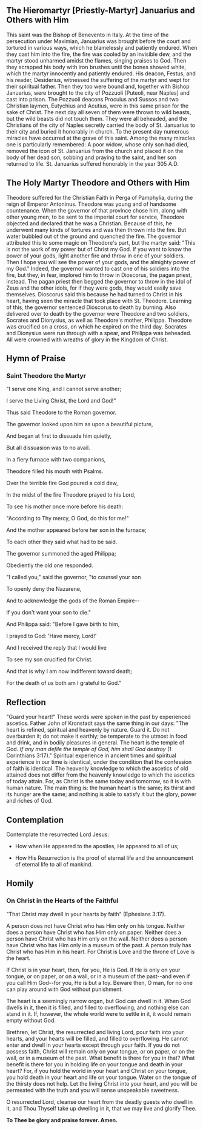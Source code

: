 ## The Hieromartyr [Priestly-Martyr] Januarius and Others with Him

This saint was the Bishop of Benevento in Italy. At the time of the persecution under Maximian, Januarius was brought before the court and tortured in various ways, which he blamelessly and patiently endured. When they cast him into the fire, the fire was cooled by an invisible dew, and the martyr stood unharmed amidst the flames, singing praises to God. Then they scrapped his body with iron brushes until the bones showed white, which the martyr innocently and patiently endured. His deacon, Festus, and his reader, Desiderius, witnessed the suffering of the martyr and wept for their spiritual father. Then they too were bound and, together with Bishop Januarius, were brought to the city of Pozzuoli [Puteoli, near Naples] and cast into prison. The Pozzuoli deacons Proculus and Sussos and two Christian laymen, Eutychius and Acutius, were in this same prison for the sake of Christ. The next day all seven of them were thrown to wild beasts, but the wild beasts did not touch them. They were all beheaded, and the Christians of the city of Naples secretly carried the body of St. Januarius to their city and buried it honorably in church. To the present day numerous miracles have occurred at the grave of this saint. Among the many miracles one is particularly remembered: A poor widow, whose only son had died, removed the icon of St. Januarius from the church and placed it on the body of her dead son, sobbing and praying to the saint, and her son returned to life. St. Januarius suffered honorably in the year 305 A.D.


## The Holy Martyr Theodore and Others with Him

Theodore suffered for the Christian Faith in Perga of Pamphylia, during the reign of Emperor Antoninus. Theodore was young and of handsome countenance. When the governor of that province chose him, along with other young men, to be sent to the imperial court for service, Theodore objected and declared that he was a Christian. Because of this, he underwent many kinds of tortures and was then thrown into the fire. But water bubbled out of the ground and quenched the fire. The governor attributed this to some magic on Theodore's part, but the martyr said: "This is not the work of my power but of Christ my God. If you want to know the power of your gods, light another fire and throw in one of your soldiers. Then I hope you will see the power of your gods, and the almighty power of my God." Indeed, the governor wanted to cast one of his soldiers into the fire, but they, in fear, implored him to throw in Dioscorus, the pagan priest, instead. The pagan priest then begged the governor to throw in the idol of Zeus and the other idols, for if they were gods, they would easily save themselves. Dioscorus said this because he had turned to Christ in his heart, having seen the miracle that took place with St. Theodore. Learning of this, the governor sentenced Dioscorus to death by burning. Also delivered over to death by the governor were Theodore and two soldiers, Socrates and Dionysius, as well as Theodore's mother, Philippa. Theodore was crucified on a cross, on which he expired on the third day. Socrates and Dionysius were run through with a spear, and Philippa was beheaded. All were crowned with wreaths of glory in the Kingdom of Christ.


## Hymn of Praise

### Saint Theodore the Martyr

"I serve one King, and I cannot serve another; 

I serve the Living Christ, the Lord and God!" 

Thus said Theodore to the Roman governor. 

The governor looked upon him as upon a beautiful picture, 

And began at first to dissuade him quietly, 

But all dissuasion was to no avail. 

In a fiery furnace with two companions, 

Theodore filled his mouth with Psalms. 

Over the terrible fire God poured a cold dew, 

In the midst of the fire Theodore prayed to his Lord, 

To see his mother once more before his death: 

"According to Thy mercy, O God, do this for me!" 

And the mother appeared before her son in the furnace; 

To each other they said what had to be said. 

The governor summoned the aged Philippa; 

Obediently the old one responded. 

"I called you," said the governor, "to counsel your son 

To openly deny the Nazarene, 

And to acknowledge the gods of the Roman Empire-- 

If you don't want your son to die." 

And Philippa said: "Before I gave birth to him, 

I prayed to God: 'Have mercy, Lord!' 

And I received the reply that I would live 

To see my son crucified for Christ. 

And that is why I am now indifferent toward death; 

For the death of us both am I grateful to God."


## Reflection

"Guard your heart!" These words were spoken in the past by experienced ascetics. Father John of Kronstadt says the same thing in our days: "The heart is refined, spiritual and heavenly by nature. Guard it. Do not overburden it; do not make it earthly; be temperate to the utmost in food and drink, and in bodily pleasures in general. The heart is the temple of God. *If any man defile the temple of God, him shall God destroy* (1 Corinthians 3:17)." Spiritual experience in ancient times and spiritual experience in our time is identical, under the condition that the confession of faith is identical. The heavenly knowledge to which the ascetics of old attained does not differ from the heavenly knowledge to which the ascetics of today attain. For, as Christ is the same today and tomorrow, so it is with human nature. The main thing is: the human heart is the same; its thirst and its hunger are the same; and nothing is able to satisfy it but the glory, power and riches of God.


## Contemplation

Contemplate the resurrected Lord Jesus:

- How when He appeared to the apostles, He appeared to all of us;

- How His Resurrection is the proof of eternal life and the announcement of eternal life to all of mankind.


## Homily

### On Christ in the Hearts of the Faithful 

"That Christ may dwell in your hearts by faith" (Ephesians 3:17).

A person does not have Christ who has Him only on his tongue. Neither does a person have Christ who has Him only on paper. Neither does a person have Christ who has Him only on the wall. Neither does a person have Christ who has Him only in a museum of the past. A person truly has Christ who has Him in his heart. For Christ is Love and the throne of Love is the heart. 

If Christ is in your heart, then, for you, He is God. If He is only on your tongue, or on paper, or on a wall, or in a museum of the past--and even if you call Him God--for you, He is but a toy. Beware then, O man, for no one can play around with God without punishment. 

The heart is a seemingly narrow organ, but God can dwell in it. When God dwells in it, then it is filled, and filled to overflowing, and nothing else can stand in it. If, however, the whole world were to settle in it, it would remain empty without God. 

Brethren, let Christ, the resurrected and living Lord, pour faith into your hearts, and your hearts will be filled, and filled to overflowing. He cannot enter and dwell in your hearts except through your faith. If you do not possess faith, Christ will remain only on your tongue, or on paper, or on the wall, or in a museum of the past. What benefit is there for you in that? What benefit is there for you in holding life on your tongue and death in your heart? For, if you hold the world in your heart and Christ on your tongue, you hold death in your heart and life on your tongue. Water on the tongue of the thirsty does not help. Let the living Christ into your heart, and you will be permeated with the truth and you will sense unspeakable sweetness. 

O resurrected Lord, cleanse our heart from the deadly guests who dwell in it, and Thou Thyself take up dwelling in it, that we may live and glorify Thee.

**To Thee be glory and praise forever. Amen.**
